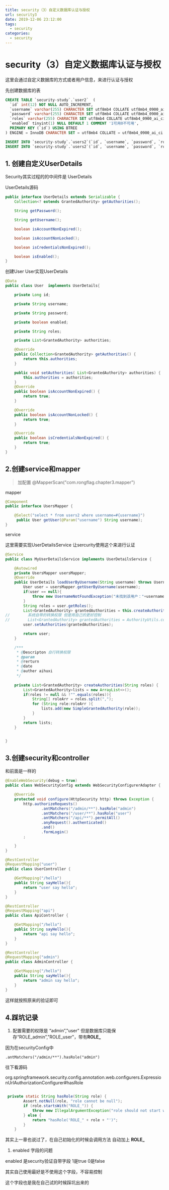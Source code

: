 ```yaml
---
title: security（3）自定义数据库认证与授权
url: security3
date: 2019-12-06 23:12:00
tags:
  - security
categories:
  - security
---
```


# security（3）自定义数据库认证与授权

这里会通过自定义数据库的方式或者用户信息，来进行认证与授权

<!-- more -->

先创建数据库的表

```sql
CREATE TABLE `security-study`.`user2`  (
  `id` int(12) NOT NULL AUTO_INCREMENT,
  `username` varchar(255) CHARACTER SET utf8mb4 COLLATE utf8mb4_0900_ai_ci NULL DEFAULT NULL,
  `password` varchar(255) CHARACTER SET utf8mb4 COLLATE utf8mb4_0900_ai_ci NULL DEFAULT NULL,
  `roles` varchar(255) CHARACTER SET utf8mb4 COLLATE utf8mb4_0900_ai_ci NULL DEFAULT NULL COMMENT '多个用,隔开',
  `enabled` tinyint(1) NULL DEFAULT 1 COMMENT '1可用0不可用',
  PRIMARY KEY (`id`) USING BTREE
) ENGINE = InnoDB CHARACTER SET = utf8mb4 COLLATE = utf8mb4_0900_ai_ci ROW_FORMAT = Dynamic;

INSERT INTO `security-study`.`users2`(`id`, `username`, `password`, `roles`, `enabled`) VALUES (1, 'admin', '123', 'ROLE_admin,ROLE_user', 1);
INSERT INTO `security-study`.`users2`(`id`, `username`, `password`, `roles`, `enabled`) VALUES (2, 'user', '123', 'ROLE_user', 1);

```

## 1. 创建自定义UserDetails

Security其实过程的的中间件是 UserDetails

UserDetails源码

```java
public interface UserDetails extends Serializable {
    Collection<? extends GrantedAuthority> getAuthorities();

    String getPassword();

    String getUsername();

    boolean isAccountNonExpired();

    boolean isAccountNonLocked();

    boolean isCredentialsNonExpired();

    boolean isEnabled();
}
```

创建User   User实现UserDetails

```java
@Data
public class User  implements UserDetails{

    private Long id;

    private String username;

    private String password;

    private boolean enabled;

    private String roles;

    private List<GrantedAuthority> authorities;

    @Override
    public Collection<GrantedAuthority> getAuthorities() {
        return this.authorities;
    }

    public void setAuthorities( List<GrantedAuthority> authorities) {
        this.authorities = authorities;
    }
    @Override
    public boolean isAccountNonExpired() {
        return true;
    }

    @Override
    public boolean isAccountNonLocked() {
        return true;
    }

    @Override
    public boolean isCredentialsNonExpired() {
        return true;
    }
}
```

## 2.创建service和mapper

> 加配置 @MapperScan("com.rongflag.chapter3.mapper")

mapper

```java
@Component
public interface UsersMapper {

    @Select("select * from users2 where username=#{username}")
     public User getUser(@Param("username") String username);
}
```

service

这里需要实现UserDetailsService 让sercurity使用这个来进行认证

```java
@Service
public class MyUserDetailsService implements UserDetailsService {

    @Autowired
    private UsersMapper usersMapper;
    @Override
    public UserDetails loadUserByUsername(String username) throws UsernameNotFoundException {
        User user = usersMapper.getUserByUsername(username);
        if(user == null){
            throw new UsernameNotFoundException("未找到该用户："+username);
        }
        String roles = user.getRoles();
        List<GrantedAuthority> grantedAuthorities = this.createAuthorities(roles);
//        系统自带的转换权限 但是用自己的更好控制
//        List<GrantedAuthority> grantedAuthorities = AuthorityUtils.commaSeparatedStringToAuthorityList(user.getRoles());
        user.setAuthorities(grantedAuthorities);

        return user;
    }

    /***
     * @Descripton 自行转换权限
     * @param
     * @rerturn 
     * @date  
     * @auther aihuxi
     */
      
    private List<GrantedAuthority> createAuthorities(String roles) {
        List<GrantedAuthority>lists = new ArrayList<>();
        if(roles != null && !"".equals(roles)){
            String[] roleArr = roles.split(",");
            for (String role:roleArr ){
                lists.add(new SimpleGrantedAuthority(role));
            }
        }
        return lists;
    }


}
```

## 3.创建security和controller

和前面是一样的

```java
@EnableWebSecurity(debug = true)
public class WebSecurityConfig extends WebSecurityConfigurerAdapter {

    @Override
    protected void configure(HttpSecurity http) throws Exception {
        http.authorizeRequests()
                .antMatchers("/admin/**").hasRole("admin")
                .antMatchers("/user/**").hasRole("user")
                .antMatchers("/api/**").permitAll()
                .anyRequest().authenticated()
                .and()
                .formLogin()
        ;

    }
}
```

```java
@RestController
@RequestMapping("user")
public class UserController {

    @GetMapping("/hello")
    public String sayHello(){
        return "user say hello";
    }
}

@RestController
@RequestMapping("api")
public class ApiController {

    @GetMapping("/hello")
    public String sayHello(){
        return "api say hello";
    }
}

@RestController
@RequestMapping("admin")
public class AdminController {

    @GetMapping("/hello")
    public String sayHello(){
        return "admin say hello";
    }
}
```

这样就按照原来的验证即可

## 4.踩坑记录

1. 配置需要的权限是 “admin”,"user" 但是数据库只能保存“ROLE_admin”,"ROLE_user"，带有**ROLE_**

因为在securityConfig中

```
.antMatchers("/admin/**").hasRole("admin")
```

往下看源码

org.springframework.security.config.annotation.web.configurers.ExpressionUrlAuthorizationConfigurer#hasRole

```java

 private static String hasRole(String role) {
        Assert.notNull(role, "role cannot be null");
        if (role.startsWith("ROLE_")) {
            throw new IllegalArgumentException("role should not start with 'ROLE_' since it is automatically inserted. Got '" + role + "'");
        } else {
            return "hasRole('ROLE_" + role + "')";
        }
    }
```

其实上一章也说过了，在自己初始化的时候会调用方法 自动加上 **ROLE_**

1.  enabled 字段的问题

enabled 是security验证自带字段  1是true 0是false  

其实自己使用最好是不使用这个字段，不容易控制

这个字段也是我在自己试的时候踩坑出来的